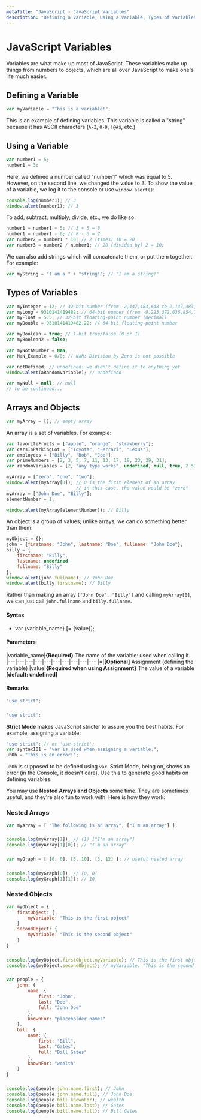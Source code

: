 ```yaml
---
metaTitle: "JavaScript - JavaScript Variables"
description: "Defining a Variable, Using a Variable, Types of Variables, Arrays and Objects"
---
```


# JavaScript Variables


Variables are what make up most of JavaScript. These variables make up things from numbers to objects, which are all over JavaScript to make one's life much easier.



## Defining a Variable


```js
var myVariable = "This is a variable!";

```

This is an example of defining variables. This variable is called a "string" because it has ASCII characters (`A-Z`, `0-9`, `!@#$`, etc.)



## Using a Variable


```js
var number1 = 5;
number1 = 3;

```

Here, we defined a number called "number1" which was equal to 5. However, on the second line, we changed the value to 3. To show the value of a variable, we log it to the console or use `window.alert()`:

```js
console.log(number1); // 3
window.alert(number1); // 3

```

To add, subtract, multiply, divide, etc., we do like so:

```js
number1 = number1 + 5; // 3 + 5 = 8
number1 = number1 - 6; // 8 - 6 = 2
var number2 = number1 * 10; // 2 (times) 10 = 20
var number3 = number2 / number1; // 20 (divided by) 2 = 10;

```

We can also add strings which will concatenate them, or put them together. For example:

```js
var myString = "I am a " + "string!"; // "I am a string!"

```



## Types of Variables


```js
var myInteger = 12; // 32-bit number (from -2,147,483,648 to 2,147,483,647)
var myLong = 9310141419482; // 64-bit number (from -9,223,372,036,854,775,808 to 9,223,372,036,854,775,807)
var myFloat = 5.5; // 32-bit floating-point number (decimal)
var myDouble = 9310141419482.22; // 64-bit floating-point number

var myBoolean = true; // 1-bit true/false (0 or 1)
var myBoolean2 = false;

var myNotANumber = NaN;
var NaN_Example = 0/0; // NaN: Division by Zero is not possible

var notDefined; // undefined: we didn't define it to anything yet
window.alert(aRandomVariable); // undefined

var myNull = null; // null
// to be continued...

```



## Arrays and Objects


```js
var myArray = []; // empty array

```

An array is a set of variables. For example:

```js
var favoriteFruits = ["apple", "orange", "strawberry"];
var carsInParkingLot = ["Toyota", "Ferrari", "Lexus"];
var employees = ["Billy", "Bob", "Joe"];
var primeNumbers = [2, 3, 5, 7, 11, 13, 17, 19, 23, 29, 31];
var randomVariables = [2, "any type works", undefined, null, true, 2.51];

myArray = ["zero", "one", "two"];
window.alert(myArray[0]); // 0 is the first element of an array
                          // in this case, the value would be "zero"
myArray = ["John Doe", "Billy"];
elementNumber = 1;

window.alert(myArray[elementNumber]); // Billy

```

An object is a group of values; unlike arrays, we can do something better than them:

```js
myObject = {};
john = {firstname: "John", lastname: "Doe", fullname: "John Doe"};
billy = {
    firstname: "Billy",
    lastname: undefined
    fullname: "Billy"
};
window.alert(john.fullname); // John Doe
window.alert(billy.firstname); // Billy

```

Rather than making an array `["John Doe", "Billy"]` and calling `myArray[0]`, we can just call `john.fullname` and `billy.fullname`.



#### Syntax


- var {variable_name} [= {value}];



#### Parameters


|variable_name|**{Required}** The name of the variable: used when calling it.
|---|---|---|---|---|---|---|---|---|---
|=|**[Optional]** Assignment (defining the variable)
|value|**{Required when using Assignment}** The value of a variable **[default: undefined]**



#### Remarks


```js
"use strict";

```

### 

```js
'use strict';

```

**Strict Mode** makes JavaScript stricter to assure you the best habits. For example, assigning a variable:

```js
"use strict"; // or 'use strict';
var syntax101 = "var is used when assigning a variable.";
uhOh = "This is an error!";

```

`uhOh` is supposed to be defined using `var`. Strict Mode, being on, shows an error (in the Console, it doesn't care). Use this to generate good habits on defining variables.

You may use **Nested Arrays and Objects** some time. They are sometimes useful, and they're also fun to work with. Here is how they work:

### Nested Arrays

```js
var myArray = [ "The following is an array", ["I'm an array"] ];

```

### 

```js
console.log(myArray[1]); // (1) ["I'm an array"]
console.log(myArray[1][0]); // "I'm an array"

```

### 

```js
var myGraph = [ [0, 0], [5, 10], [3, 12] ]; // useful nested array

```

### 

```js
console.log(myGraph[0]); // [0, 0]
console.log(myGraph[1][1]); // 10

```

### Nested Objects

```js
var myObject = {
    firstObject: {
        myVariable: "This is the first object"
    }
    secondObject: {
        myVariable: "This is the second object"
    }
}

```

### 

```js
console.log(myObject.firstObject.myVariable); // This is the first object.
console.log(myObject.secondObject); // myVariable: "This is the second object"

```

### 

```js
var people = {
    john: {
        name: {
            first: "John",
            last: "Doe",
            full: "John Doe"
        },
        knownFor: "placeholder names"
    },
    bill: {
        name: {
            first: "Bill",
            last: "Gates",
            full: "Bill Gates"
        },
        knownFor: "wealth"
    }
}

```

### 

```js
console.log(people.john.name.first); // John
console.log(people.john.name.full); // John Doe
console.log(people.bill.knownFor); // wealth
console.log(people.bill.name.last); // Gates
console.log(people.bill.name.full); // Bill Gates

```

